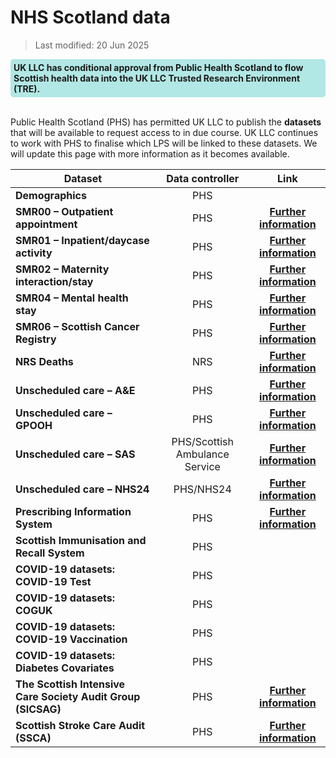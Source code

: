 # NHS Scotland data
>Last modified: 20 Jun 2025
<div style="background-color: rgba(0, 178, 169, 0.3); padding: 5px; border-radius: 5px;"><strong>UK LLC has conditional approval from Public Health Scotland to flow Scottish health data into the UK LLC Trusted Research Environment (TRE).</strong></div>  
<br>

Public Health Scotland (PHS) has permitted UK LLC to publish the **datasets** that will be available to request access to in due course. UK LLC continues to work with PHS to finalise which LPS will be linked to these datasets. We will update this page with more information as it becomes available.

|**Dataset**|**Data controller**|**Link**|
|---|:---:|:---:|
|**Demographics**|PHS||
|**SMR00 – Outpatient appointment**|PHS|[**Further information**](https://www.publichealthscotland.scot/resources-and-tools/health-intelligence-and-data-management/national-data-catalogue/smr-data-manual/definitions-by-smr-record-section/smr00-outpatient-attendance/)|
|**SMR01 – Inpatient/daycase activity**|PHS|[**Further information**](https://www.publichealthscotland.scot/resources-and-tools/health-intelligence-and-data-management/national-data-catalogue/smr-data-manual/definitions-by-smr-record-section/smr01-generalacute-inpatient-and-day-case/)|
|**SMR02 – Maternity interaction/stay**|PHS|[**Further information**](https://www.publichealthscotland.scot/resources-and-tools/health-intelligence-and-data-management/national-data-catalogue/smr-data-manual/definitions-by-smr-record-section/smr02-maternity-inpatient-and-day-case/general-definitions/)|
|**SMR04 – Mental health stay**|PHS|[**Further information**](https://www.publichealthscotland.scot/resources-and-tools/health-intelligence-and-data-management/national-data-catalogue/smr-data-manual/definitions-by-smr-record-section/smr04-mental-health-inpatient-and-day-case/general-definitions/)|
|**SMR06 – Scottish Cancer Registry**|PHS|[**Further information**](https://www.publichealthscotland.scot/resources-and-tools/health-intelligence-and-data-management/national-data-catalogue/national-datasets/search-the-datasets/scottish-cancer-registry-smr06/)|
|**NRS Deaths**|NRS|[**Further information**](https://www.publichealthscotland.scot/resources-and-tools/health-intelligence-and-data-management/electronic-data-research-and-innovation-service-edris/service-updates/national-records-of-scotland-nrs-death-data/)|
|**Unscheduled care – A&E**|PHS|[**Further information**](https://publichealthscotland.scot/resources-and-tools/health-intelligence-and-data-management/national-data-catalogue/national-datasets/search-the-datasets/accident-and-emergency-data-mart-ae2/)|
|**Unscheduled care – GPOOH**|PHS|[**Further information**](https://publichealthscotland.scot/resources-and-tools/health-intelligence-and-data-management/national-data-catalogue/national-datasets/search-the-datasets/primary-care-out-of-hours-ooh/)|
|**Unscheduled care – SAS**|PHS/Scottish Ambulance Service|[**Further information**](https://www.publichealthscotland.scot/resources-and-tools/health-intelligence-and-data-management/data-management-in-secondary-care-hospital-activity/unscheduled-care/nhs-24-and-sas/)|
|**Unscheduled care – NHS24**|PHS/NHS24|[**Further information**](https://www.publichealthscotland.scot/resources-and-tools/health-intelligence-and-data-management/data-management-in-secondary-care-hospital-activity/unscheduled-care/nhs-24-and-sas/)|
|**Prescribing Information System**|PHS|[**Further information**](https://publichealthscotland.scot/resources-and-tools/health-intelligence-and-data-management/national-data-catalogue/national-datasets/search-the-datasets/prescribing-information-system-pis/)|
|**Scottish Immunisation and Recall System**|PHS||
|**COVID-19 datasets: COVID-19 Test**|PHS||
|**COVID-19 datasets: COGUK**|PHS||
|**COVID-19 datasets: COVID-19 Vaccination**|PHS||
|**COVID-19 datasets: Diabetes Covariates**|PHS||
|**The Scottish Intensive Care Society Audit Group (SICSAG)**|PHS|[**Further information**](https://publichealthscotland.scot/resources-and-tools/health-intelligence-and-data-management/national-data-catalogue/national-datasets/search-the-datasets/scottish-intensive-care-society-audit-group-sicsag/)|
|**Scottish Stroke Care Audit (SSCA)**|PHS|[**Further information**](https://publichealthscotland.scot/resources-and-tools/health-intelligence-and-data-management/national-data-catalogue/national-datasets/search-the-datasets/scottish-stroke-care-audit-ssca/)||







